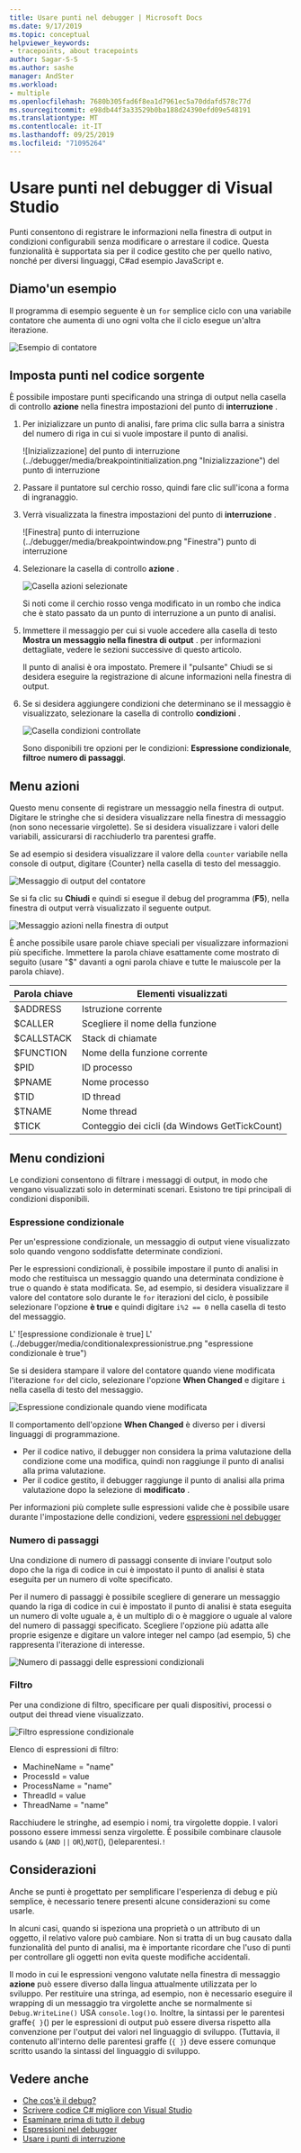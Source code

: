 ```yaml
---
title: Usare punti nel debugger | Microsoft Docs
ms.date: 9/17/2019
ms.topic: conceptual
helpviewer_keywords:
- tracepoints, about tracepoints
author: Sagar-S-S
ms.author: sashe
manager: AndSter
ms.workload:
- multiple
ms.openlocfilehash: 7680b305fad6f8ea1d7961ec5a70ddafd578c77d
ms.sourcegitcommit: e98db44f3a33529b0ba188d24390efd09e548191
ms.translationtype: MT
ms.contentlocale: it-IT
ms.lasthandoff: 09/25/2019
ms.locfileid: "71095264"
---
```

# <a name="use-tracepoints-in-the-visual-studio-debugger"></a>Usare punti nel debugger di Visual Studio

Punti consentono di registrare le informazioni nella finestra di output in condizioni configurabili senza modificare o arrestare il codice. Questa funzionalità è supportata sia per il codice gestito che per quello nativo, nonché per diversi linguaggi, C#ad esempio JavaScript e.

## <a name="let39s-take-an-example"></a>Diamo&#39;un esempio

Il programma di esempio seguente è un `for` semplice ciclo con una variabile contatore che aumenta di uno ogni volta che il ciclo esegue un'altra iterazione.

![Esempio di contatore](../debugger/media/counterexample.png "Esempio di contatore")

## <a name="set-tracepoints-in-source-code"></a>Imposta punti nel codice sorgente

È possibile impostare punti specificando una stringa di output nella casella di controllo **azione** nella finestra impostazioni del punto di **interruzione** .

1. Per inizializzare un punto di analisi, fare prima clic sulla barra a sinistra del numero di riga in cui si vuole impostare il punto di analisi.

   ![Inizializzazione] del punto di interruzione (../debugger/media/breakpointinitialization.png "Inizializzazione") del punto di interruzione

2. Passare il puntatore sul cerchio rosso, quindi fare clic sull'icona a forma di ingranaggio.
3. Verrà visualizzata la finestra impostazioni del punto di **interruzione** .

   ![Finestra] punto di interruzione (../debugger/media/breakpointwindow.png "Finestra") punto di interruzione

4. Selezionare la casella di controllo **azione** .

   ![Casella azioni selezionate](../debugger/media/checkedactionsbox.png "Casella azioni selezionate")

   Si noti come il cerchio rosso venga modificato in un rombo che indica che è stato passato da un punto di interruzione a un punto di analisi.

5. Immettere il messaggio per cui si vuole accedere alla casella di testo **Mostra un messaggio nella finestra di output** . per informazioni dettagliate, vedere le sezioni successive di questo articolo.

   Il punto di analisi è ora impostato. Premere il &quot;pulsante&quot; Chiudi se si desidera eseguire la registrazione di alcune informazioni nella finestra di output.

6. Se si desidera aggiungere condizioni che determinano se il messaggio è visualizzato, selezionare la casella di controllo **condizioni** .

   ![Casella condizioni controllate](../debugger/media/checkedconditionsbox.png "Casella condizioni controllate")

   Sono disponibili tre opzioni per le condizioni: **Espressione condizionale**, **filtro**e **numero di passaggi**.

## <a name="actions-menu"></a>Menu azioni

Questo menu consente di registrare un messaggio nella finestra di output. Digitare le stringhe che si desidera visualizzare nella finestra di messaggio (non sono necessarie virgolette). Se si desidera visualizzare i valori delle variabili, assicurarsi di racchiuderlo tra parentesi graffe.

Se ad esempio si desidera visualizzare il valore della `counter` variabile nella console di output, digitare {Counter} nella casella di testo del messaggio.

![Messaggio di output del contatore](../debugger/media/counteroutputmessage.png "Messaggio di output del contatore")

Se si fa clic su **Chiudi** e quindi si esegue il debug del programma (**F5**), nella finestra di output verrà visualizzato il seguente output.

![Messaggio azioni nella finestra di output](../debugger/media/actionsmessageinoutputwindow.png "Messaggio azioni nella finestra di output")

È anche possibile usare parole chiave speciali per visualizzare informazioni più specifiche. Immettere la parola chiave esattamente come mostrato di seguito (usare "$" davanti a ogni parola chiave e tutte le maiuscole per la parola chiave).

| Parola chiave | Elementi visualizzati |
| --- | --- |
| $ADDRESS | Istruzione corrente |
| $CALLER | Scegliere il nome della funzione |
| $CALLSTACK | Stack di chiamate |
| $FUNCTION | Nome della funzione corrente |
| $PID | ID processo |
| $PNAME | Nome processo |
| $TID | ID thread |
| $TNAME   | Nome thread |
| $TICK | Conteggio dei cicli (da Windows GetTickCount) |

## <a name="conditions-menu"></a>Menu condizioni

Le condizioni consentono di filtrare i messaggi di output, in modo che vengano visualizzati solo in determinati scenari. Esistono tre tipi principali di condizioni disponibili.

### <a name="conditional-expression"></a>Espressione condizionale
Per un'espressione condizionale, un messaggio di output viene visualizzato solo quando vengono soddisfatte determinate condizioni.

Per le espressioni condizionali, è possibile impostare il punto di analisi in modo che restituisca un messaggio quando una determinata condizione è true o quando è stata modificata. Se, ad esempio, si desidera visualizzare il valore del contatore solo durante le `for` iterazioni del ciclo, è possibile selezionare l'opzione **è true** e quindi digitare `i%2 == 0` nella casella di testo del messaggio.

L' ![espressione condizionale è true] L' (../debugger/media/conditionalexpressionistrue.png "espressione condizionale è true")

Se si desidera stampare il valore del contatore quando viene modificata l'iterazione `for` del ciclo, selezionare l'opzione **When Changed** e digitare `i` nella casella di testo del messaggio.

![Espressione condizionale quando viene modificata](../debugger/media/conditionalexpressionwhenchanged.png "Espressione condizionale quando viene modificata")

Il comportamento dell'opzione **When Changed** è diverso per i diversi linguaggi di programmazione.

- Per il codice nativo, il debugger non considera la prima valutazione della condizione come una modifica, quindi non raggiunge il punto di analisi alla prima valutazione.
- Per il codice gestito, il debugger raggiunge il punto di analisi alla prima valutazione dopo la selezione di **modificato** .

Per informazioni più complete sulle espressioni valide che è possibile usare durante l'impostazione delle condizioni, vedere [espressioni nel debugger](expressions-in-the-debugger.md)

### <a name="hit-count"></a>Numero di passaggi
Una condizione di numero di passaggi consente di inviare l'output solo dopo che la riga di codice in cui è impostato il punto di analisi è stata eseguita per un numero di volte specificato.

Per il numero di passaggi è possibile scegliere di generare un messaggio quando la riga di codice in cui è impostato il punto di analisi è stata eseguita un numero di volte uguale a, è un multiplo di o è maggiore o uguale al valore del numero di passaggi specificato. Scegliere l'opzione più adatta alle proprie esigenze e digitare un valore integer nel campo (ad esempio, 5) che rappresenta l'iterazione di interesse.

![Numero di passaggi delle espressioni condizionali](../debugger/media/conditionalexpressionhitcount.png "Numero di passaggi delle espressioni condizionali")

### <a name="filter"></a>Filtro
Per una condizione di filtro, specificare per quali dispositivi, processi o output dei thread viene visualizzato.

![Filtro espressione condizionale](../debugger/media/conditionalexpressionfilter.png "Filtro espressione condizionale")

Elenco di espressioni di filtro:

- MachineName = "name"
- ProcessId = value
- ProcessName = "name"
- ThreadId = value
- ThreadName = "name"

Racchiudere le stringhe, ad esempio i nomi, tra virgolette doppie. I valori possono essere immessi senza virgolette. È possibile combinare clausole usando `&` (`AND` `||` `OR`),`NOT`(), ()eleparentesi.`!`

## <a name="considerations"></a>Considerazioni

Anche se punti è progettato per semplificare l'esperienza di debug e più semplice, è necessario tenere presenti alcune considerazioni su come usarle.

In alcuni casi, quando si ispeziona una proprietà o un attributo di un oggetto, il relativo valore può cambiare. Non si tratta di un bug causato dalla funzionalità del punto di analisi, ma è importante ricordare che l'uso di punti per controllare gli oggetti non evita queste modifiche accidentali.

Il modo in cui le espressioni vengono valutate nella finestra di messaggio **azione** può essere diverso dalla lingua attualmente utilizzata per lo sviluppo. Per restituire una stringa, ad esempio, non è necessario eseguire il wrapping di un messaggio tra virgolette anche se normalmente si `Debug.WriteLine()` USA `console.log()`o. Inoltre, la sintassi per le parentesi graffe`{ }`() per le espressioni di output può essere diversa rispetto alla convenzione per l'output dei valori nel linguaggio di sviluppo. (Tuttavia, il contenuto all'interno delle parentesi graffe (`{ }`) deve essere comunque scritto usando la sintassi del linguaggio di sviluppo.

## <a name="see-also"></a>Vedere anche

- [Che cos'è il debug?](../debugger/what-is-debugging.md)
- [Scrivere codice C# migliore con Visual Studio](../debugger/write-better-code-with-visual-studio.md)
- [Esaminare prima di tutto il debug](../debugger/debugger-feature-tour.md)
- [Espressioni nel debugger](expressions-in-the-debugger.md)
- [Usare i punti di interruzione](../debugger/using-breakpoints.md)
